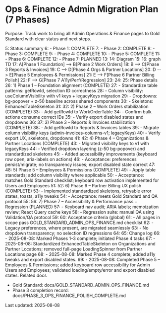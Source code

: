 # Ops & Finance Admin Migration Plan (7 Phases)

Purpose: Track work to bring all Admin Operations & Finance pages to Gold Standard with clear status and next steps.

5: Status summary
6: - Phase 1: COMPLETE
7: - Phase 2: COMPLETE
8: - Phase 3: COMPLETE
9: - Phase 4: COMPLETE
10: - Phase 5: COMPLETE
11: - Phase 6: COMPLETE
12: - Phase 7: PLANNED
13: 
14: Diagram
15: <lov-mermaid>
16: graph TD
17:   A[Phase 1 Foundation] --> B[Phase 2 Work Orders]
18:   B --> C[Phase 3 Reports & Invoices]
19:   C --> D[Phase 4 Orgs & Partner Locations]
20:   D --> E[Phase 5 Employees & Permissions]
21:   E --> F[Phase 6 Partner Billing Polish]
22:   F --> G[Phase 7 A11y/Perf/Regression]
23: </lov-mermaid>
24: 
25: Phase details
26: 1) Phase 1 – Foundation alignment (COMPLETE)
27: - Standardize table patterns: getRowId, selection ID correctness
28: - Column visibility: useColumnVisibility with v1 keys + legacyKeys migration
29: - Dropdowns: bg-popover + z-50 baseline across shared components
30: - Skeletons: EnhancedTableSkeleton
31: 
32: 2) Phase 2 – Work Orders stabilization (COMPLETE)
33: - Add getRowId to WorkOrderTable
34: - Confirm bulk actions consume correct IDs
35: - Verify export disabled states and dropdowns
36: 
37: 3) Phase 3 – Reports & Invoices stabilization (COMPLETE)
38: - Add getRowId to Reports & Invoices tables
39: - Migrate column visibility keys (admin-invoices-columns-v1; legacyKeys)
40: - Verify export UX, skeletons, dropdowns
41: 
42: 4) Phase 4 – Organizations & Partner Locations (COMPLETE)
43: - Migrated visibility keys to v1 with legacyKeys
44: - Verified dropdown layering (z-50 bg-popover) and standardized skeletons
45: - Added accessibility improvements (keyboard row open, aria-labels on actions)
46: - Acceptance: preferences persist/migrate; no transparency issues; export disabled state correct
47: 
48: 5) Phase 5 – Employees & Permissions (COMPLETE)
49: - Apply table standards; add column visibility where applicable
50: - Acceptance: matches Gold Standard checklist; keyboard row activation implemented for Users and Employees
51: 
52: 6) Phase 6 – Partner Billing UX polish (COMPLETE)
53: - Implemented standardized skeletons, retryable error states, toasts, a11y tweaks
54: - Acceptance: meets Gold Standard and QA protocol
55: 
56: 7) Phase 7 – Accessibility & Performance pass + Regression (PLANNED)
57: - Keyboard nav audit; ARIA labels; memoization review; React Query cache keys
58: - Regression suite: manual QA using Validation/QA protocol
59: 
60: Acceptance criteria (global)
61: - All pages in scope pass GOLD_STANDARD_ADMIN_OPS_FINANCE.md checklist
62: - Legacy preferences, where present, are migrated seamlessly
63: - No dropdown transparency; no selection ID regressions
64: 
65: Change log
66: - 2025-08-08: Marked Phases 1–3 complete; initiated Phase 4 tasks
67: - 2025-08-08: Standardized EnhancedTableSkeleton on Organizations and Partner Locations; removed full-page LoadingSpinner from Partner Locations page
68: - 2025-08-08: Marked Phase 4 complete; added a11y tweaks and export disabled states.
69: - 2025-08-08: Completed Phase 5 – Employees & Permissions; added keyboard row accessibility for Admin Users and Employees; validated loading/empty/error and export disabled states.
Related docs
- Gold Standard: docs/GOLD_STANDARD_ADMIN_OPS_FINANCE.md
- Phase 3 completion record: docs/PHASE_3_OPS_FINANCE_POLISH_COMPLETE.md

Last updated: 2025-08-08